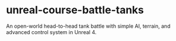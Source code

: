 # unreal-course-battle-tanks
An open-world head-to-head tank battle with simple AI, terrain, and advanced control system in Unreal 4.
